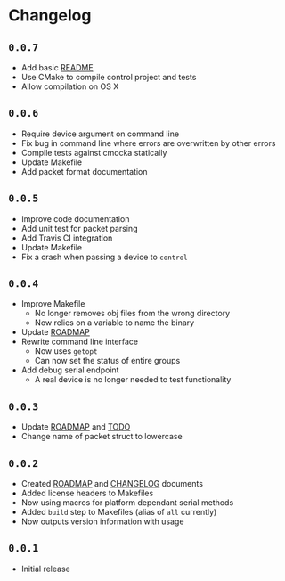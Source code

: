 # Changelog
## `0.0.7`
 - Add basic [README](/README.md)
 - Use CMake to compile control project and tests
 - Allow compilation on OS X

## `0.0.6`
 - Require device argument on command line
 - Fix bug in command line where errors are overwritten by other errors
 - Compile tests against cmocka statically
 - Update Makefile
 - Add packet format documentation

## `0.0.5`
 - Improve code documentation
 - Add unit test for packet parsing
 - Add Travis CI integration
 - Update Makefile
 - Fix a crash when passing a device to `control`

## `0.0.4`
 - Improve Makefile
   - No longer removes obj files from the wrong directory
   - Now relies on a variable to name the binary
 - Update [ROADMAP](/ROADMAP.md)
 - Rewrite command line interface
   - Now uses `getopt`
   - Can now set the status of entire groups
 - Add debug serial endpoint
   - A real device is no longer needed to test functionality

## `0.0.3`
 - Update [ROADMAP](/ROADMAP.md) and [TODO](/TODO.md)
 - Change name of packet struct to lowercase

## `0.0.2`
 - Created [ROADMAP](/ROADMAP.md) and [CHANGELOG](/CHANGELOG.md) documents
 - Added license headers to Makefiles
 - Now using macros for platform dependant serial methods
 - Added `build` step to Makefiles (alias of `all` currently)
 - Now outputs version information with usage

## `0.0.1`
 - Initial release
